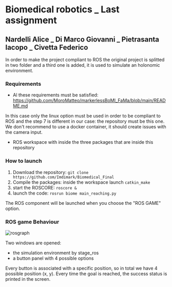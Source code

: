 # Biomedical robotics _ Last assignment
## Nardelli Alice _ Di Marco Giovanni _ Pietrasanta Iacopo _ Civetta Federico


In order to make the project compliant to ROS the original project is splitted in two folder and a third one is added, it is used to simulate an holonomic environment. 

### Requirements
  * Al these requirements must be satisfied: https://github.com/MoroMatteo/markerlessBoMI_FaMa/blob/main/README.md 
  
  In this case only the linux option must be used in order to be compliant to ROS and the step 7 is different in our case: the repository must be this one.
  We don't recommend to use a docker container, it should create issues with the camera input. 
  
  * ROS workspace with inside the three packages that are inside this repository
 
### How to launch

1. Download the repository: ``git clone https://github.com/Imdimark/Biomedical_Final``
2. Compile the packages: inside the workspace launch ``catkin_make``
3. start the ROSCORE: ``roscore &`` 
5. launch the code: ``rosrun biome main_reaching.py``

The ROS component will be launched when you choose the "ROS GAME" option. 


### ROS game Behaviour

![rosgraph](https://user-images.githubusercontent.com/78663960/159170794-b8ee8900-97d4-4e12-bd8d-e025b788a289.png)

Two windows are opened:
* the simulation environment by stage_ros
* a button panel with 4 possible options

Every button is associated with a specific position, so in total we have 4 possible position (x, y). 
Every time the goal is reached, the success status is printed in the screen. 

 




